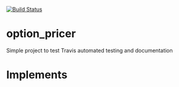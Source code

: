 [![Build Status](https://travis-ci.org/Amuraivel/option_pricer.svg?branch=master)](https://travis-ci.org/Amuraivel/option_pricer)

# option_pricer
Simple project to test Travis automated testing and documentation

# Implements 
